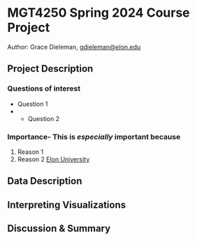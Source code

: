 # MGT4250 Spring 2024 Course Project
Author: Grace Dieleman, gdieleman@elon.edu

## Project Description
 ### Questions of interest
 - Question 1
 - - Question 2
 ### Importance- This is *especially* **important** because
 1. Reason 1
 2. Reason 2 [Elon University](https://elon.edu)
## Data Description
## Interpreting Visualizations
## Discussion & Summary

